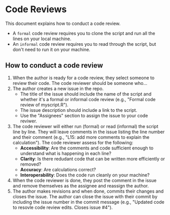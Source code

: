 # Code Reviews
This document explains how to conduct a code review.  
- A `formal` code review requires you to clone the script and run all the lines on your local machine.
- An `informal` code review requires you to read through the script, but don't need to run it on your machine.

## How to conduct a code review
1. When the author is ready for a code review, they select someone to review their code. The code reviewer should be someone who...
2. The author creates a new issue in the repo.
   - The title of the issue should include the name of the script and whether it's a formal or informal code review (e.g., "Formal code review of myscript.R").
   - The issue description should include a link to the script.
   - Use the "Assignees" section to assign the issue to your code reviwer.
4. The code reviewer will either run (formal) or read (informal) the script line by line. They will leave comments in the issue listing the line number and their comment (e.g., "L15: add more comments to explain the calculation"). The code reviewer assess for the following:
   - **Accessibility**: Are the comments and code sufficient enough to understand what is happening in each line? 
   - **Clarity**: Is there redudant code that can be written more efficiently or removed? 
   - **Accuracy**: Are calculations correct?
   - **Interoperability**: Does the code run cleanly on your machine?
5. When the code reviewer is done, they post the comment in the issue and remove themselves as the assignee and reassign the author.
6. The author makes revisions and when done, commits their changes and closes the issue. The author can close the issue with their commit by including the issue number in the commit message (e.g., "Updated code to resovle code review edits. Closes issue #4").


